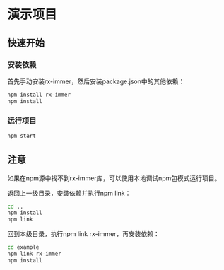 # 演示项目

## 快速开始

### 安装依赖

首先手动安装rx-immer，然后安装package.json中的其他依赖：

```bash
npm install rx-immer
npm install
```

### 运行项目

```bash
npm start
```

## 注意

如果在npm源中找不到rx-immer库，可以使用本地调试npm包模式运行项目。

返回上一级目录，安装依赖并执行npm link：

```bash
cd ..
npm install
npm link
```

回到本级目录，执行npm link rx-immer，再安装依赖：

```bash
cd example
npm link rx-immer
npm install
```

